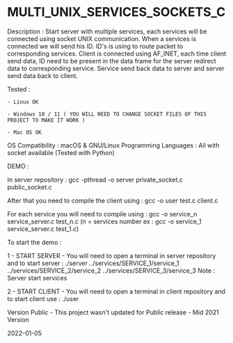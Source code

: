# MULTI_UNIX_SERVICES_SOCKETS_C


Description : Start server with multiple services, each services will be connected using socket UNIX communication. When a services is connected we will send his ID.
ID's is using to route packet to corresponding services.
Client is connected using AF_INET, each time client send data, ID need to be present in the data frame for the server redirect data to corresponding service.
Service send back data to server and server send data back to client.

Tested :

    - Linux OK

    - Windows 10 / 11 ( YOU WILL NEED TO CHANGE SOCKET FILES OF THIS PROJECT TO MAKE IT WORK )

    - Mac OS OK
    
    
 OS Compatibility : macOS & GNU/Linux
 Programming Languages : All with socket available (Tested with Python)
 
 
 DEMO : 
 
 In server repository : gcc -pthread -o server private_socket.c public_socket.c
 
 After that you need to compile the client using : gcc -o user test.c client.c
 
 For each service you will need to compile using : gcc -o service_n service_server.c test_n.c 
 (n = services number ex : gcc -o service_1 service_server.c test_1.c)
 
 
 To start the demo : 
 

 1 - START SERVER -  You will need to open a terminal in server repository and to start server : ./server ../services/SERVICE_1/service_1 ../services/SERVICE_2/service_2 ../services/SERVICE_3/service_3
 Note : Server start services
 

 2 - START CLIENT - You will need to open a terminal in client repository and to start client use : ./user
 
 
 Version Public - This project wasn't updated for Public release - Mid 2021 Version

2022-01-05
